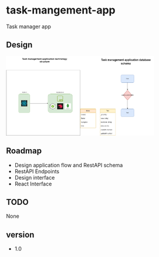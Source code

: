 # task-mangement-app
Task manager app 

## Design
<p style="display:flex;max-width: 40%;">
  <img src="tech-structure.drawio.png" />
  <img src="Schema.drawio.png" />
</p>

## Roadmap
- Design application flow and RestAPI schema
- RestAPI Endpoints
- Design interface
- React Interface

## TODO
None

## version
- 1.0